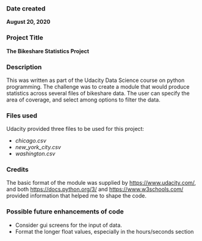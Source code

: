 ### Date created
**August 20, 2020**

### Project Title
**The Bikeshare Statistics Project**

### Description
This was written as part of the Udacity Data Science course on python programming.  The challenge was to create a module that would produce statistics across several files of bikeshare data. The user can specify the area of coverage, and select among options to filter the data.

### Files used
Udacity provided three files to be used for this project:
* *chicago.csv*
* *new_york_city.csv*
* *washington.csv*

### Credits
The basic format of the module was supplied by https://www.udacity.com/, and both https://docs.python.org/3/ and https://www.w3schools.com/ provided information that helped me to shape the code.

### Possible future enhancements of code
* Consider gui screens for the input of data.
* Format the longer float values, especially in the hours/seconds section


